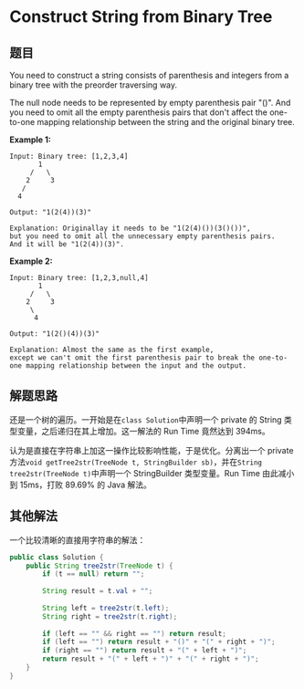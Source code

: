 # Construct String from Binary Tree

## 题目

You need to construct a string consists of parenthesis and integers from a binary tree with the preorder traversing way.

The null node needs to be represented by empty parenthesis pair "()". And you need to omit all the empty parenthesis pairs that don't affect the one-to-one mapping relationship between the string and the original binary tree.

**Example 1:**

```
Input: Binary tree: [1,2,3,4]
       1
     /   \
    2     3
   /    
  4     

Output: "1(2(4))(3)"

Explanation: Originallay it needs to be "1(2(4)())(3()())", 
but you need to omit all the unnecessary empty parenthesis pairs. 
And it will be "1(2(4))(3)".
```

**Example 2:**

```
Input: Binary tree: [1,2,3,null,4]
       1
     /   \
    2     3
     \  
      4 

Output: "1(2()(4))(3)"

Explanation: Almost the same as the first example, 
except we can't omit the first parenthesis pair to break the one-to-one mapping relationship between the input and the output.
```

## 解题思路

还是一个树的遍历。一开始是在`class Solution`中声明一个 private 的 String 类型变量，之后递归在其上增加。这一解法的 Run Time 竟然达到 394ms。

认为是直接在字符串上加这一操作比较影响性能，于是优化。分离出一个 private 方法`void getTree2str(TreeNode t, StringBuilder sb)`，并在`String tree2str(TreeNode t)`中声明一个 StringBuilder 类型变量。Run Time 由此减小到 15ms，打败 89.69% 的 Java 解法。

## 其他解法

一个比较清晰的直接用字符串的解法：

```java
public class Solution {
    public String tree2str(TreeNode t) {
        if (t == null) return "";
        
        String result = t.val + "";
        
        String left = tree2str(t.left);
        String right = tree2str(t.right);
        
        if (left == "" && right == "") return result;
        if (left == "") return result + "()" + "(" + right + ")";
        if (right == "") return result + "(" + left + ")";
        return result + "(" + left + ")" + "(" + right + ")";
    }
}
```
